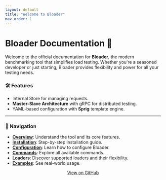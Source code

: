 ```yaml
---
layout: default
title: "Welcome to Bloader"
nav_order: 1
---
```


# Bloader Documentation 🚀

Welcome to the official documentation for **Bloader**, the modern benchmarking tool that simplifies load testing. Whether you're a seasoned developer or just starting, Bloader provides flexibility and power for all your testing needs.

### 🛠 Features
- Internal Store for managing requests.
- **Master-Slave Architecture** with gRPC for distributed testing.
- YAML-based configuration with **Sprig** template engine.

---

### 📖 Navigation
- **[Overview](overview.md)**: Understand the tool and its core features.
- **[Installation](installation.md)**: Step-by-step installation guide.
- **[Configuration](configuration/index.md)**: Learn how to configure Bloader.
- **[Commands](commands/index.md)**: Explore all available commands.
- **[Loaders](loaders/index.md)**: Discover supported loaders and their flexibility.
- **[Examples](examples/master_example.md)**: See real-world usage.

<div align="center">
  <a href="https://github.com/ablankz/bloader" class="btn btn-primary">View on GitHub</a>
</div>
